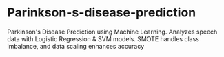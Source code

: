 # Parinkson-s-disease-prediction
Parkinson's Disease Prediction using Machine Learning. Analyzes speech data with Logistic Regression &amp; SVM models. SMOTE handles class imbalance, and data scaling enhances accuracy

